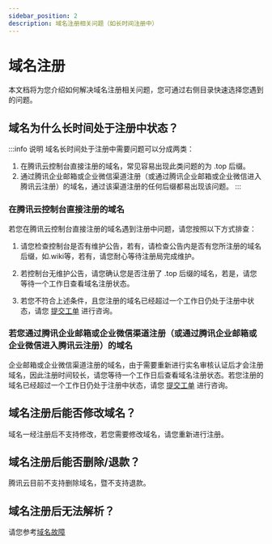 ```yaml
---
sidebar_position: 2
description: 域名注册相关问题（如长时间注册中）
---
```

# 域名注册
本文档将为您介绍如何解决域名注册相关问题，您可通过右侧目录快速选择您遇到的问题。
## 域名为什么长时间处于注册中状态？
:::info 说明
域名长时间处于注册中需要问题可以分成两类：
1. 在腾讯云控制台直接注册的域名，常见容易出现此类问题的为 .top 后缀。
2. 通过腾讯企业邮箱或企业微信渠道注册（或通过腾讯企业邮箱或企业微信进入腾讯云注册）的域名，通过该渠道注册的任何后缀都易出现该问题。
::: 
### 在腾讯云控制台直接注册的域名
若您在腾讯云控制台直接注册的域名遇到注册中问题，请您按照以下方式排查：
1. 请您检查控制台是否有维护公告，若有，请检查公告内是否有您所注册的域名后缀，如.wiki等，若有，请您耐心等待注册局完成维护。

2. 若控制台无维护公告，请您确认您是否注册了 .top 后缀的域名，若是，请您等待一个工作日查看域名注册状态。

3. 若您不符合上述条件，且您注册的域名已经超过一个工作日仍处于注册中状态，请您 [提交工单](https://console.cloud.tencent.com/workorder) 进行咨询。

### 若您通过腾讯企业邮箱或企业微信渠道注册（或通过腾讯企业邮箱或企业微信进入腾讯云注册）的域名
企业邮箱或企业微信渠道注册的域名，由于需要重新进行实名审核认证后才会注册域名，因此注册时间较长，请您等待一个工作日后查看域名注册状态。若您注册的域名已经超过一个工作日仍处于注册中状态，请您 [提交工单](https://console.cloud.tencent.com/workorder) 进行咨询。

## 域名注册后能否修改域名？
域名一经注册后不支持修改，若您需要修改域名，请您重新进行注册。

## 域名注册后能否删除/退款？
腾讯云目前不支持删除域名，暨不支持退款。

## 域名注册后无法解析？
请您参考[域名故障](/category/域名)